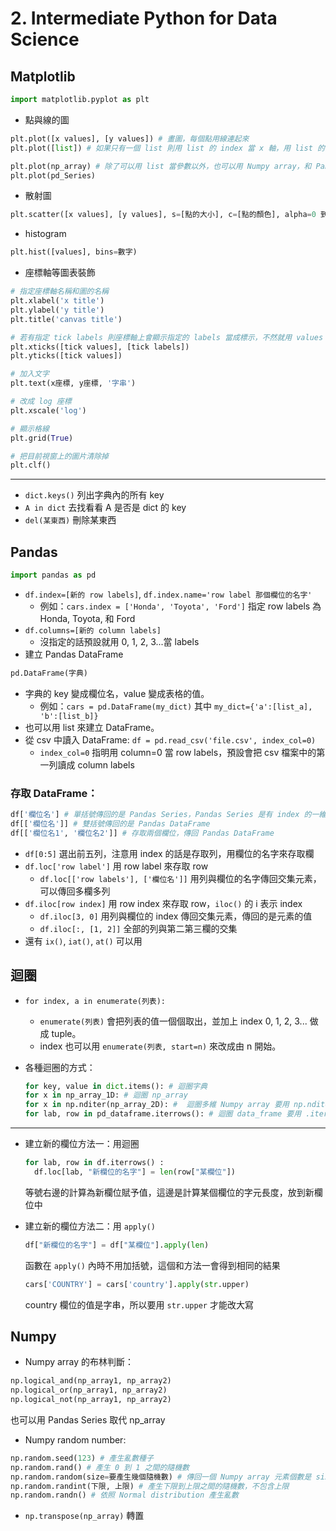 # 2. Intermediate Python for Data Science

## Matplotlib

```python
import matplotlib.pyplot as plt
```

* 點與線的圖

```python
plt.plot([x values], [y values]) # 畫圖，每個點用線連起來
plt.plot([list]) # 如果只有一個 list 則用 list 的 index 當 x 軸，用 list 的值當 y 軸

plt.plot(np_array) # 除了可以用 list 當參數以外，也可以用 Numpy array，和 Pandas Series 當參數。
plt.plot(pd_Series)
```

* 散射圖

```python
plt.scatter([x values], [y values], s=[點的大小], c=[點的顏色], alpha=0 到 1 之間的透明度)
```

* histogram

```python
plt.hist([values], bins=數字)
```

* 座標軸等圖表裝飾

```python
# 指定座標軸名稱和圖的名稱
plt.xlabel('x title')
plt.ylabel('y title')
plt.title('canvas title')

# 若有指定 tick labels 則座標軸上會顯示指定的 labels 當成標示，不然就用 values 當成標示
plt.xticks([tick values], [tick labels])
plt.yticks([tick values])

# 加入文字
plt.text(x座標, y座標, '字串')

# 改成 log 座標
plt.xscale('log')

# 顯示格線
plt.grid(True)

# 把目前視窗上的圖片清除掉
plt.clf()
```

---

* `dict.keys()` 列出字典內的所有 key
* `A in dict` 去找看看 A 是否是 dict 的 key
* `del(某東西)` 刪除某東西

## Pandas

```python
import pandas as pd
```

* `df.index=[新的 row labels]`, `df.index.name='row label 那個欄位的名字'`
  * 例如：`cars.index = ['Honda', 'Toyota', 'Ford']` 指定 row labels 為 Honda, Toyota, 和 Ford
* `df.columns=[新的 column labels]`
   * 沒指定的話預設就用 0, 1, 2, 3...當 labels
* 建立 Pandas DataFrame
```python
pd.DataFrame(字典)
``` 
  * 字典的 key 變成欄位名，value 變成表格的值。
    * 例如：`cars = pd.DataFrame(my_dict)` 其中 `my_dict={'a':[list_a], 'b':[list_b]}`
  * 也可以用 list 來建立 DataFrame。
* 從 csv 中讀入 DataFrame: `df = pd.read_csv('file.csv', index_col=0)`
  * `index_col=0` 指明用 column=0 當 row labels，預設會把 csv 檔案中的第一列讀成 column labels

### 存取 DataFrame：

```python
df['欄位名'] # 單括號傳回的是 Pandas Series，Pandas Series 是有 index 的一維陣列
df[['欄位名']] # 雙括號傳回的是 Pandas DataFrame
df[['欄位名1', '欄位名2']] # 存取兩個欄位，傳回 Pandas DataFrame
```

* `df[0:5]` 選出前五列，注意用 index 的話是存取列，用欄位的名字來存取欄
* `df.loc['row label']` 用 row label 來存取 row
  * `df.loc[['row labels'], ['欄位名']]` 用列與欄位的名字傳回交集元素，可以傳回多欄多列
* `df.iloc[row index]` 用 row index 來存取 row，`iloc()` 的 i 表示 index
  * `df.iloc[3, 0]` 用列與欄位的 index 傳回交集元素，傳回的是元素的值
  * `df.iloc[:, [1, 2]]` 全部的列與第二第三欄的交集
* 還有 `ix()`, `iat()`, `at()` 可以用

## 迴圈
* `for index, a in enumerate(列表):`
  * `enumerate(列表)` 會把列表的值一個個取出，並加上 index 0, 1, 2, 3... 做成 tuple。
  * index 也可以用 `enumerate(列表, start=n)` 來改成由 n 開始。
* 各種迴圈的方式：

  ```python
  for key, value in dict.items(): # 迴圈字典
  for x in np_array_1D: # 迴圈 np_array
  for x in np.nditer(np_array_2D): #  迴圈多維 Numpy array 要用 np.nditer()
  for lab, row in pd_dataframe.iterrows(): # 迴圈 data_frame 要用 .iterrows()，其中 for loop 傳回的 row data 是 Pandas Series
  ```
  
---

* 建立新的欄位方法一：用迴圈

  ```python
  for lab, row in df.iterrows() :
    df.loc[lab, "新欄位的名字"] = len(row["某欄位"])
  ```
  等號右邊的計算為新欄位賦予值，這邊是計算某個欄位的字元長度，放到新欄位中

* 建立新的欄位方法二：用 `apply()`
  ```python
  df["新欄位的名字"] = df["某欄位"].apply(len)
  ```
  函數在 `apply()` 內時不用加括號，這個和方法一會得到相同的結果
  
  ```python
  cars['COUNTRY'] = cars['country'].apply(str.upper)
  ```
  country 欄位的值是字串，所以要用 `str.upper` 才能改大寫

## Numpy
* Numpy array 的布林判斷：

```python
np.logical_and(np_array1, np_array2)
np.logical_or(np_array1, np_array2)
np.logical_not(np_array1, np_array2)
```

也可以用 Pandas Series 取代 np_array

* Numpy random number:

```python
np.random.seed(123) # 產生亂數種子
np.random.rand() # 產生 0 到 1 之間的隨機數
np.random.random(size=要產生幾個隨機數) # 傳回一個 Numpy array 元素個數是 size 所指定的數目
np.random.randint(下限, 上限) # 產生下限到上限之間的隨機數，不包含上限
np.random.randn() # 依照 Normal distribution 產生亂數
```

* `np.transpose(np_array)` 轉置
